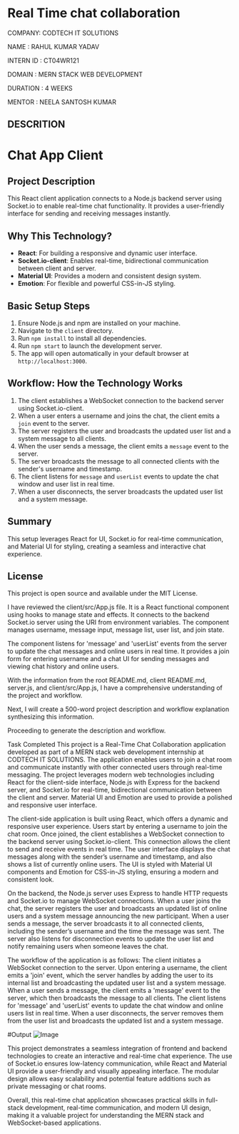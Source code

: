 # Real Time chat collaboration

 COMPANY: CODTECH IT SOLUTIONS

 NAME : RAHUL KUMAR YADAV

 INTERN ID : CT04WR121

 DOMAIN : MERN STACK WEB DEVELOPMENT

 DURATION : 4 WEEKS

 MENTOR : NEELA SANTOSH KUMAR




 ## DESCRITION

 # Chat App Client

## Project Description
This React client application connects to a Node.js backend server using Socket.io to enable real-time chat functionality. It provides a user-friendly interface for sending and receiving messages instantly.

## Why This Technology?
- **React**: For building a responsive and dynamic user interface.
- **Socket.io-client**: Enables real-time, bidirectional communication between client and server.
- **Material UI**: Provides a modern and consistent design system.
- **Emotion**: For flexible and powerful CSS-in-JS styling.

## Basic Setup Steps
1. Ensure Node.js and npm are installed on your machine.
2. Navigate to the `client` directory.
3. Run `npm install` to install all dependencies.
4. Run `npm start` to launch the development server.
5. The app will open automatically in your default browser at `http://localhost:3000`.

## Workflow: How the Technology Works
1. The client establishes a WebSocket connection to the backend server using Socket.io-client.
2. When a user enters a username and joins the chat, the client emits a `join` event to the server.
3. The server registers the user and broadcasts the updated user list and a system message to all clients.
4. When the user sends a message, the client emits a `message` event to the server.
5. The server broadcasts the message to all connected clients with the sender's username and timestamp.
6. The client listens for `message` and `userList` events to update the chat window and user list in real time.
7. When a user disconnects, the server broadcasts the updated user list and a system message.

## Summary
This setup leverages React for UI, Socket.io for real-time communication, and Material UI for styling, creating a seamless and interactive chat experience.

## License
This project is open source and available under the MIT License.


 

I have reviewed the client/src/App.js file. It is a React functional component using hooks to manage state and effects. It connects to the backend Socket.io server using the URI from environment variables. The component manages username, message input, message list, user list, and join state.

The component listens for 'message' and 'userList' events from the server to update the chat messages and online users in real time. It provides a join form for entering username and a chat UI for sending messages and viewing chat history and online users.

With the information from the root README.md, client README.md, server.js, and client/src/App.js, I have a comprehensive understanding of the project and workflow.

Next, I will create a 500-word project description and workflow explanation synthesizing this information.

Proceeding to generate the description and workflow.


Task Completed
This project is a Real-Time Chat Collaboration application developed as part of a MERN stack web development internship at CODTECH IT SOLUTIONS. The application enables users to join a chat room and communicate instantly with other connected users through real-time messaging. The project leverages modern web technologies including React for the client-side interface, Node.js with Express for the backend server, and Socket.io for real-time, bidirectional communication between the client and server. Material UI and Emotion are used to provide a polished and responsive user interface.

The client-side application is built using React, which offers a dynamic and responsive user experience. Users start by entering a username to join the chat room. Once joined, the client establishes a WebSocket connection to the backend server using Socket.io-client. This connection allows the client to send and receive events in real time. The user interface displays the chat messages along with the sender’s username and timestamp, and also shows a list of currently online users. The UI is styled with Material UI components and Emotion for CSS-in-JS styling, ensuring a modern and consistent look.

On the backend, the Node.js server uses Express to handle HTTP requests and Socket.io to manage WebSocket connections. When a user joins the chat, the server registers the user and broadcasts an updated list of online users and a system message announcing the new participant. When a user sends a message, the server broadcasts it to all connected clients, including the sender’s username and the time the message was sent. The server also listens for disconnection events to update the user list and notify remaining users when someone leaves the chat.

The workflow of the application is as follows: The client initiates a WebSocket connection to the server. Upon entering a username, the client emits a 'join' event, which the server handles by adding the user to its internal list and broadcasting the updated user list and a system message. When a user sends a message, the client emits a 'message' event to the server, which then broadcasts the message to all clients. The client listens for 'message' and 'userList' events to update the chat window and online users list in real time. When a user disconnects, the server removes them from the user list and broadcasts the updated list and a system message.


#Output
![Image](https://github.com/user-attachments/assets/cc4e6c50-2cba-4dfb-88d0-a1737dbb09a1)


This project demonstrates a seamless integration of frontend and backend technologies to create an interactive and real-time chat experience. The use of Socket.io ensures low-latency communication, while React and Material UI provide a user-friendly and visually appealing interface. The modular design allows easy scalability and potential feature additions such as private messaging or chat rooms.

Overall, this real-time chat application showcases practical skills in full-stack development, real-time communication, and modern UI design, making it a valuable project for understanding the MERN stack and WebSocket-based applications.
